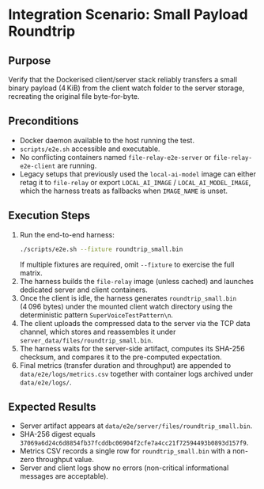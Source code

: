 # Integration Scenario: Small Payload Roundtrip

## Purpose
Verify that the Dockerised client/server stack reliably transfers a small binary payload (4 KiB) from the client watch folder to the server storage, recreating the original file byte-for-byte.

## Preconditions
- Docker daemon available to the host running the test.
- `scripts/e2e.sh` accessible and executable.
- No conflicting containers named `file-relay-e2e-server` or `file-relay-e2e-client` are running.
- Legacy setups that previously used the `local-ai-model` image can either retag it to
  `file-relay` or export `LOCAL_AI_IMAGE` / `LOCAL_AI_MODEL_IMAGE`, which the harness treats as
  fallbacks when `IMAGE_NAME` is unset.

## Execution Steps
1. Run the end-to-end harness:
   ```bash
   ./scripts/e2e.sh --fixture roundtrip_small.bin
   ```
   If multiple fixtures are required, omit `--fixture` to exercise the full matrix.
2. The harness builds the `file-relay` image (unless cached) and launches dedicated server and client containers.
3. Once the client is idle, the harness generates `roundtrip_small.bin` (4 096 bytes) under the mounted client watch directory using the deterministic pattern `SuperVoiceTestPattern\n`.
4. The client uploads the compressed data to the server via the TCP data channel, which stores and reassembles it under `server_data/files/roundtrip_small.bin`.
5. The harness waits for the server-side artifact, computes its SHA-256 checksum, and compares it to the pre-computed expectation.
6. Final metrics (transfer duration and throughput) are appended to `data/e2e/logs/metrics.csv` together with container logs archived under `data/e2e/logs/`.

## Expected Results
- Server artifact appears at `data/e2e/server/files/roundtrip_small.bin`.
- SHA-256 digest equals `37069a6d24c6d8854fb37fcddbc06904f2cfe7a4cc21f72594493b0893d157f9`.
- Metrics CSV records a single row for `roundtrip_small.bin` with a non-zero throughput value.
- Server and client logs show no errors (non-critical informational messages are acceptable).
